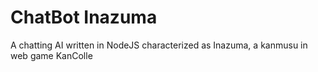 # ChatBot Inazuma
A chatting AI written in NodeJS characterized as Inazuma, a kanmusu in web game KanColle